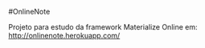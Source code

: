 #OnlineNote

Projeto para estudo da framework Materialize
Online em: http://onlinenote.herokuapp.com/